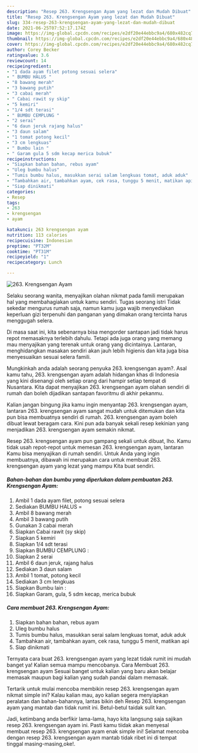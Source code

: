 ```yaml
---
description: "Resep 263. Krengsengan Ayam yang lezat dan Mudah Dibuat"
title: "Resep 263. Krengsengan Ayam yang lezat dan Mudah Dibuat"
slug: 334-resep-263-krengsengan-ayam-yang-lezat-dan-mudah-dibuat
date: 2021-06-25T07:52:17.174Z
image: https://img-global.cpcdn.com/recipes/e2df20e44ebbc9a4/680x482cq70/263-krengsengan-ayam-foto-resep-utama.jpg
thumbnail: https://img-global.cpcdn.com/recipes/e2df20e44ebbc9a4/680x482cq70/263-krengsengan-ayam-foto-resep-utama.jpg
cover: https://img-global.cpcdn.com/recipes/e2df20e44ebbc9a4/680x482cq70/263-krengsengan-ayam-foto-resep-utama.jpg
author: Corey Becker
ratingvalue: 3.6
reviewcount: 14
recipeingredient:
- "1 dada ayam filet potong sesuai selera"
- " BUMBU HALUS "
- "8 bawang merah"
- "3 bawang putih"
- "3 cabai merah"
- " Cabai rawit sy skip"
- "5 kemiri"
- "1/4 sdt terasi"
- " BUMBU CEMPLUNG "
- "2 serai"
- "6 daun jeruk rajang halus"
- "3 daun salam"
- "1 tomat potong kecil"
- "3 cm lengkuas"
- " Bumbu lain "
- " Garam gula 5 sdm kecap merica bubuk"
recipeinstructions:
- "Siapkan bahan bahan, rebus ayam"
- "Uleg bumbu halus"
- "Tumis bumbu halus, masukkan serai salam lengkuas tomat, aduk aduk"
- "Tambahkan air, tambahkan ayam, cek rasa, tunggu 5 menit, matikan api"
- "Siap dinikmati"
categories:
- Resep
tags:
- 263
- krengsengan
- ayam

katakunci: 263 krengsengan ayam 
nutrition: 113 calories
recipecuisine: Indonesian
preptime: "PT32M"
cooktime: "PT31M"
recipeyield: "1"
recipecategory: Lunch

---
```



![263. Krengsengan Ayam](https://img-global.cpcdn.com/recipes/e2df20e44ebbc9a4/680x482cq70/263-krengsengan-ayam-foto-resep-utama.jpg)

Selaku seorang wanita, menyajikan olahan nikmat pada famili merupakan hal yang membahagiakan untuk kamu sendiri. Tugas seorang istri Tidak sekedar mengurus rumah saja, namun kamu juga wajib menyediakan keperluan gizi terpenuhi dan panganan yang dimakan orang tercinta harus menggugah selera.

Di masa  saat ini, kita sebenarnya bisa mengorder santapan jadi tidak harus repot memasaknya terlebih dahulu. Tetapi ada juga orang yang memang mau menyajikan yang terenak untuk orang yang dicintainya. Lantaran, menghidangkan masakan sendiri akan jauh lebih higienis dan kita juga bisa menyesuaikan sesuai selera famili. 



Mungkinkah anda adalah seorang penyuka 263. krengsengan ayam?. Asal kamu tahu, 263. krengsengan ayam adalah hidangan khas di Indonesia yang kini disenangi oleh setiap orang dari hampir setiap tempat di Nusantara. Kita dapat menyajikan 263. krengsengan ayam olahan sendiri di rumah dan boleh dijadikan santapan favoritmu di akhir pekanmu.

Kalian jangan bingung jika kamu ingin menyantap 263. krengsengan ayam, lantaran 263. krengsengan ayam sangat mudah untuk ditemukan dan kita pun bisa membuatnya sendiri di rumah. 263. krengsengan ayam boleh dibuat lewat beragam cara. Kini pun ada banyak sekali resep kekinian yang menjadikan 263. krengsengan ayam semakin nikmat.

Resep 263. krengsengan ayam pun gampang sekali untuk dibuat, lho. Kamu tidak usah repot-repot untuk memesan 263. krengsengan ayam, lantaran Kamu bisa menyajikan di rumah sendiri. Untuk Anda yang ingin membuatnya, dibawah ini merupakan cara untuk membuat 263. krengsengan ayam yang lezat yang mampu Kita buat sendiri.

<!--inarticleads1-->

##### Bahan-bahan dan bumbu yang diperlukan dalam pembuatan 263. Krengsengan Ayam:

1. Ambil 1 dada ayam filet, potong sesuai selera
1. Sediakan  BUMBU HALUS =
1. Ambil 8 bawang merah
1. Ambil 3 bawang putih
1. Gunakan 3 cabai merah
1. Siapkan  Cabai rawit (sy skip)
1. Siapkan 5 kemiri
1. Siapkan 1/4 sdt terasi
1. Siapkan  BUMBU CEMPLUNG :
1. Siapkan 2 serai
1. Ambil 6 daun jeruk, rajang halus
1. Sediakan 3 daun salam
1. Ambil 1 tomat, potong kecil
1. Sediakan 3 cm lengkuas
1. Siapkan  Bumbu lain :
1. Siapkan  Garam, gula, 5 sdm kecap, merica bubuk




<!--inarticleads2-->

##### Cara membuat 263. Krengsengan Ayam:

1. Siapkan bahan bahan, rebus ayam
1. Uleg bumbu halus
1. Tumis bumbu halus, masukkan serai salam lengkuas tomat, aduk aduk
1. Tambahkan air, tambahkan ayam, cek rasa, tunggu 5 menit, matikan api
1. Siap dinikmati




Ternyata cara buat 263. krengsengan ayam yang lezat tidak rumit ini mudah banget ya! Kalian semua mampu mencobanya. Cara Membuat 263. krengsengan ayam Sesuai banget untuk kalian yang baru akan belajar memasak maupun bagi kalian yang sudah pandai dalam memasak.

Tertarik untuk mulai mencoba membikin resep 263. krengsengan ayam nikmat simple ini? Kalau kalian mau, ayo kalian segera menyiapkan peralatan dan bahan-bahannya, lantas bikin deh Resep 263. krengsengan ayam yang mantab dan tidak rumit ini. Betul-betul taidak sulit kan. 

Jadi, ketimbang anda berfikir lama-lama, hayo kita langsung saja sajikan resep 263. krengsengan ayam ini. Pasti kamu tiidak akan menyesal membuat resep 263. krengsengan ayam enak simple ini! Selamat mencoba dengan resep 263. krengsengan ayam mantab tidak ribet ini di tempat tinggal masing-masing,oke!.


